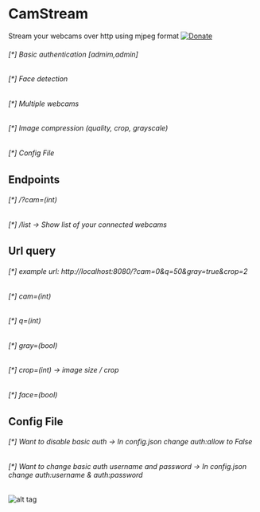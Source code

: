 # CamStream
Stream your webcams over http using mjpeg format
[![Donate](https://img.shields.io/badge/Donate-PayPal-green.svg)](https://www.paypal.com/cgi-bin/webscr?cmd=_s-xclick&hosted_button_id=ARVABYAUX3NPC)
###### [*] Basic authentication [admim,admin]
###### [*] Face detection
###### [*] Multiple webcams
###### [*] Image compression (quality, crop, grayscale)
###### [*] Config File

## Endpoints
###### [*] /?cam=(int)
###### [*] /list -> Show list of your connected webcams



## Url query
###### [*] example url: http://localhost:8080/?cam=0&q=50&gray=true&crop=2
###### [*] cam=(int) 
###### [*] q=(int)
###### [*] gray=(bool)
###### [*] crop=(int) -> image size / crop
###### [*] face=(bool)

## Config File
###### [*] Want to disable basic auth -> In config.json change auth:allow to False
###### [*] Want to change basic auth username and password -> In config.json change auth:username & auth:password
![alt tag](https://raw.githubusercontent.com/avramit/CamStream/master/screenshot.png)
